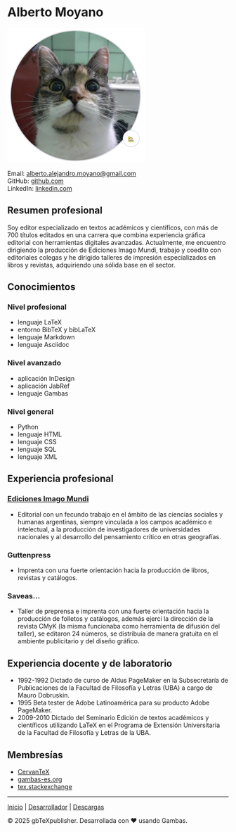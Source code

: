 # Alberto Moyano

![Flora](img/flora.png)

Email: alberto.alejandro.moyano@gmail.com  
GitHub: [github.com](https://github.com/albertomoyano)  
LinkedIn: [linkedin.com](https://www.linkedin.com/in/edicion-cientifica/)

## Resumen profesional

Soy editor especializado en textos académicos y científicos, con más de 700 títulos editados en una carrera que combina experiencia gráfica editorial con herramientas digitales avanzadas. Actualmente, me encuentro dirigiendo la producción de Ediciones Imago Mundi, trabajo y coedito con editoriales colegas y he dirigido talleres de impresión especializados en libros y revistas, adquiriendo una sólida base en el sector.

## Conocimientos

### Nivel profesional
- lenguaje LaTeX
- entorno BibTeX y bibLaTeX
- lenguaje Markdown
- lenguaje Asciidoc

### Nivel avanzado
- aplicación InDesign
- aplicación JabRef
- lenguaje Gambas

### Nivel general
- Python
- lenguaje HTML
- lenguaje CSS
- lenguaje SQL
- lenguaje XML

## Experiencia profesional

### [Ediciones Imago Mundi](https://www.edicionesimagomundi.com/)
- Editorial con un fecundo trabajo en el ámbito de las ciencias sociales y humanas argentinas, siempre vinculada a los campos académico e intelectual, a la producción de investigadores de universidades nacionales y al desarrollo del pensamiento crítico en otras geografías.

### Guttenpress
- Imprenta con una fuerte orientación hacia la producción de libros, revistas y catálogos.

### Saveas...
- Taller de preprensa e imprenta con una fuerte orientación hacia la producción de folletos y catálogos, además ejercí la dirección de la revista CMyK (la misma funcionaba como herramienta de difusión del taller), se editaron 24 números, se distribuía de manera gratuita en el ambiente publicitario y del diseño gráfico.


## Experiencia docente y de laboratorio
- 1992-1992 Dictado de curso de Aldus PageMaker en la Subsecretaría de Publicaciones de la Facultad de Filosofía y Letras (UBA) a cargo de Mauro Dobruskin.
- 1995 Beta tester de Adobe Latinoamérica para su producto Adobe PageMaker.
- 2009-2010 Dictado del Seminario Edición de textos académicos y científicos utilizando LaTeX en el Programa de Extensión Universitaria de la Facultad de Filosofía y Letras de la UBA.


## Membresías
- [CervanTeX](http://www.cervantex.es/)
- [gambas-es.org](https://gambas-es.org)
- [tex.stackexchange](https://tex.stackexchange.com/)

---

[Inicio](index.md) | [Desarrollador](cv.md) | [Descargas](downloads.md)

&copy; 2025 gbTeXpublisher. Desarrollada con ❤️ usando Gambas.